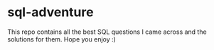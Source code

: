 # sql-adventure
This  repo contains all the best SQL questions I came across and the solutions for them. Hope you enjoy :)
